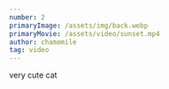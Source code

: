 ```yaml
---
number: 2
primaryImage: /assets/img/back.webp
primaryMovie: /assets/video/sunset.mp4
author: chamomile
tag: video
---
```

very cute cat